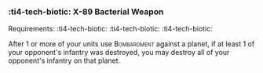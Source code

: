 ### :ti4-tech-biotic: **X-89 Bacterial Weapon**

Requirements: :ti4-tech-biotic: :ti4-tech-biotic: :ti4-tech-biotic:

After 1 or more of your units use <span style="font-variant:small-caps;">Bombardment</span> against a planet, if at least 1 of your opponent's infantry was destroyed, you may destroy all of your opponent's infantry on that planet.
